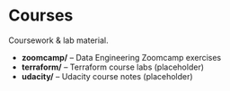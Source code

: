 # Courses

Coursework & lab material.

* **zoomcamp/** – Data Engineering Zoomcamp exercises  
* **terraform/** – Terraform course labs (placeholder)  
* **udacity/** – Udacity course notes (placeholder)
